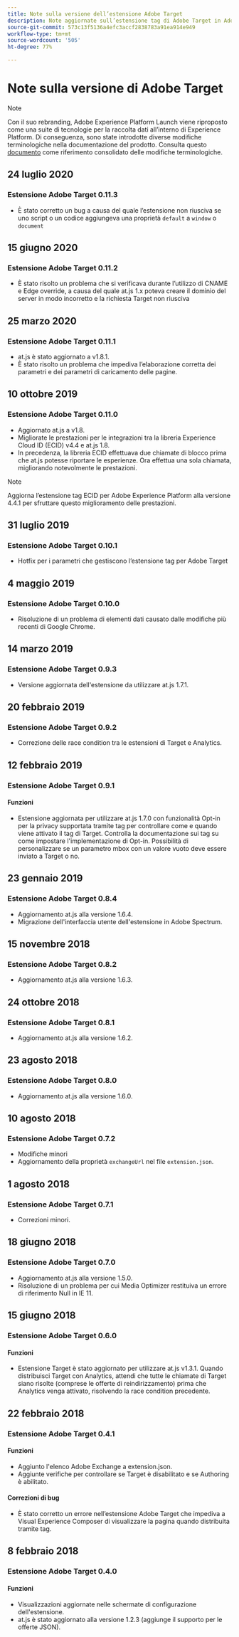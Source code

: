 ```yaml
---
title: Note sulla versione dell’estensione Adobe Target
description: Note aggiornate sull’estensione tag di Adobe Target in Adobe Experience Platform.
source-git-commit: 573c13f5136a4efc3accf2838783a91ea914e949
workflow-type: tm+mt
source-wordcount: '505'
ht-degree: 77%

---
```


# Note sulla versione di Adobe Target

>[!NOTE]
>
>Con il suo rebranding, Adobe Experience Platform Launch viene riproposto come una suite di tecnologie per la raccolta dati all’interno di Experience Platform. Di conseguenza, sono state introdotte diverse modifiche terminologiche nella documentazione del prodotto. Consulta questo [documento](../../../term-updates.md) come riferimento consolidato delle modifiche terminologiche.

## 24 luglio 2020

### Estensione Adobe Target 0.11.3

* È stato corretto un bug a causa del quale l’estensione non riusciva se uno script o un codice aggiungeva una proprietà `default` a `window` o `document`

## 15 giugno 2020

### Estensione Adobe Target 0.11.2

* È stato risolto un problema che si verificava durante l’utilizzo di CNAME e Edge override, a causa del quale at.js 1.x poteva creare il dominio del server in modo incorretto e la richiesta Target non riusciva

## 25 marzo 2020

### Estensione Adobe Target 0.11.1

* at.js è stato aggiornato a v1.8.1.
* È stato risolto un problema che impediva l’elaborazione corretta dei parametri e dei parametri di caricamento delle pagine.

## 10 ottobre 2019

### Estensione Adobe Target 0.11.0

* Aggiornato at.js a v1.8.
* Migliorate le prestazioni per le integrazioni tra la libreria Experience Cloud ID (ECID) v4.4 e at.js 1.8.
* In precedenza, la libreria ECID effettuava due chiamate di blocco prima che at.js potesse riportare le esperienze. Ora effettua una sola chiamata, migliorando notevolmente le prestazioni.

>[!NOTE]
>Aggiorna l’estensione tag ECID per Adobe Experience Platform alla versione 4.4.1 per sfruttare questo miglioramento delle prestazioni.

## 31 luglio 2019

### Estensione Adobe Target 0.10.1

* Hotfix per i parametri che gestiscono l’estensione tag per Adobe Target

## 4 maggio 2019

### Estensione Adobe Target 0.10.0

* Risoluzione di un problema di elementi dati causato dalle modifiche più recenti di Google Chrome.

## 14 marzo 2019

### Estensione Adobe Target 0.9.3

* Versione aggiornata dell&#39;estensione da utilizzare at.js 1.7.1.

## 20 febbraio 2019

### Estensione Adobe Target 0.9.2

* Correzione delle race condition tra le estensioni di Target e Analytics.

## 12 febbraio 2019

### Estensione Adobe Target 0.9.1

#### **Funzioni**

* Estensione aggiornata per utilizzare at.js 1.7.0 con funzionalità Opt-in per la privacy supportata tramite tag per controllare come e quando viene attivato il tag di Target. Controlla la documentazione sui tag su come impostare l&#39;implementazione di Opt-in. Possibilità di personalizzare se un parametro mbox con un valore vuoto deve essere inviato a Target o no.

## 23 gennaio 2019

### Estensione Adobe Target 0.8.4

* Aggiornamento at.js alla versione 1.6.4.
* Migrazione dell&#39;interfaccia utente dell&#39;estensione in Adobe Spectrum.

## 15 novembre 2018

### Estensione Adobe Target 0.8.2

* Aggiornamento at.js alla versione 1.6.3.

## 24 ottobre 2018

### Estensione Adobe Target 0.8.1

* Aggiornamento at.js alla versione 1.6.2.

## 23 agosto 2018

### Estensione Adobe Target 0.8.0

* Aggiornamento at.js alla versione 1.6.0.

## 10 agosto 2018

### Estensione Adobe Target 0.7.2

* Modifiche minori
* Aggiornamento della proprietà `exchangeUrl` nel file `extension.json`.

## 1 agosto 2018

### Estensione Adobe Target 0.7.1

* Correzioni minori.

## 18 giugno 2018

### Estensione Adobe Target 0.7.0

* Aggiornamento at.js alla versione 1.5.0.
* Risoluzione di un problema per cui Media Optimizer restituiva un errore di riferimento Null in IE 11.

## 15 giugno 2018

### Estensione Adobe Target 0.6.0

#### **Funzioni**

* Estensione Target è stato aggiornato per utilizzare at.js v1.3.1. Quando distribuisci Target con Analytics, attendi che tutte le chiamate di Target siano risolte (comprese le offerte di reindirizzamento) prima che Analytics venga attivato, risolvendo la race condition precedente.

## 22 febbraio 2018

### Estensione Adobe Target 0.4.1

#### **Funzioni**

* Aggiunto l&#39;elenco Adobe Exchange a extension.json.
* Aggiunte verifiche per controllare se Target è disabilitato e se Authoring è abilitato.

#### **Correzioni di bug**

* È stato corretto un errore nell’estensione Adobe Target che impediva a Visual Experience Composer di visualizzare la pagina quando distribuita tramite tag.

## 8 febbraio 2018

### Estensione Adobe Target 0.4.0

#### **Funzioni**

* Visualizzazioni aggiornate nelle schermate di configurazione dell&#39;estensione.
* at.js è stato aggiornato alla versione 1.2.3 (aggiunge il supporto per le offerte JSON).
